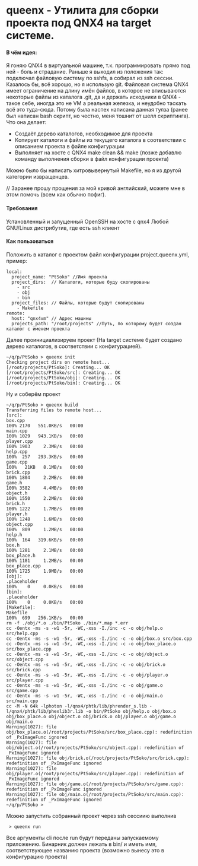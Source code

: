 # queenx - Утилита для сборки проекта под QNX4 на target системе.

#### В чём идея:
Я гоняю QNX4 в виртуальной машине, т.к. программировать прямо под ней - боль и страдание. Раньше я выходил из положения так: подключал файловую систему по sshfs, а собирал из ssh сессии. Казалось бы, всё хорошо, но я использую git. Файловая система QNX4 имеет ограничение на длину имён файлов, в которое не вписываются некоторые файлы из каталога .git, да и держать исходники в QNX4 - такое себе, иногда это не VM а реальная железка, и неудобно таскать всё это туда-сюда. Потому была наспех написана данная тулза (ранее был написан bash скрипт, но честно, меня тошнит от шелл скриптинга). Что она делает:

- Создаёт дерево каталогов, необходимое для проекта
- Копирует каталоги и файлы из текущего каталога в соответствии с описанием проекта в файле конфигурации
- Выполняет на хосте с QNX4 make clean && make (позже добавлю команду выполнения сборки в файл конфигурации проекта) 

Можно было бы написать хитровывернутый Makefile, но я из другой категории извращенцев.

// Заранее прошу прощения за мой кривой английский, можете мне в этом помочь (всем как обычно пофиг).

#### Требования
Установленный и запущенный OpenSSH на хосте с qnx4
Любой GNU/Linux дистрибутив, где есть ssh клиент

#### Как пользоваться
Положить в каталог с  проектом файл конфигурации project.queenx.yml, пример:
```
local:
  project_name: "PtSoko" //Имя проекта
  project_dirs:  // Каталоги, которые буду скопированы
    - src
    - obj
    - bin
  project_files: // Файлы, которые будут скопированы
    - Makefile
remote:
  host: "qnx4vm" // Адрес машины
  projects_path: "/root/projects" //Путь, по которому будет создан каталог с именем проекта
  ```

Далее проинициализируем проект (На target системе будет создано дерево каталогов, в соответствии с конфигурацией).

```
~/q/p/PtSoko > queenx init
Checking project dirs on remote host...
[/root/projects/PtSoko]: Creating... OK
[/root/projects/PtSoko/src]: Creating... OK
[/root/projects/PtSoko/obj]: Creating... OK
[/root/projects/PtSoko/bin]: Creating... OK
```

Ну и соберём проект
```
~/q/p/PtSoko > queenx build
Transferring files to remote host...
[src]: 
box.cpp                                                                                                                                                                                                   100% 2170   551.0KB/s   00:00    
main.cpp                                                                                                                                                                                                  100% 1029   943.1KB/s   00:00    
player.cpp                                                                                                                                                                                                100% 1903     2.3MB/s   00:00    
help.cpp                                                                                                                                                                                                  100%  257   293.3KB/s   00:00    
game.cpp                                                                                                                                                                                                  100%   21KB   8.1MB/s   00:00    
brick.cpp                                                                                                                                                                                                 100% 1804     2.2MB/s   00:00    
game.h                                                                                                                                                                                                    100% 3582     4.4MB/s   00:00    
object.h                                                                                                                                                                                                  100% 1550     2.2MB/s   00:00    
brick.h                                                                                                                                                                                                   100% 1222     1.7MB/s   00:00    
player.h                                                                                                                                                                                                  100% 1248     1.6MB/s   00:00    
object.cpp                                                                                                                                                                                                100%  809     1.2MB/s   00:00    
help.h                                                                                                                                                                                                    100%  164   319.6KB/s   00:00    
box.h                                                                                                                                                                                                     100% 1281     2.1MB/s   00:00    
box_place.h                                                                                                                                                                                               100% 1181     1.2MB/s   00:00    
box_place.cpp                                                                                                                                                                                             100% 1725     1.9MB/s   00:00    
[obj]: 
.placeholder                                                                                                                                                                                              100%    0     0.0KB/s   00:00    
[bin]: 
.placeholder                                                                                                                                                                                              100%    0     0.0KB/s   00:00    
[Makefile]: 
Makefile                                                                                                                                                                                                  100%  699   256.1KB/s   00:00    
rm -f ./obj/*.o ./bin/PtSoko ./bin/*.map *.err 
cc -Oentx -ms -s -w1 -5r, -WC,-xss -I./inc -c -o obj/help.o src/help.cpp
cc -Oentx -ms -s -w1 -5r, -WC,-xss -I./inc -c -o obj/box.o src/box.cpp
cc -Oentx -ms -s -w1 -5r, -WC,-xss -I./inc -c -o obj/box_place.o src/box_place.cpp
cc -Oentx -ms -s -w1 -5r, -WC,-xss -I./inc -c -o obj/object.o src/object.cpp
cc -Oentx -ms -s -w1 -5r, -WC,-xss -I./inc -c -o obj/brick.o src/brick.cpp
cc -Oentx -ms -s -w1 -5r, -WC,-xss -I./inc -c -o obj/player.o src/player.cpp
cc -Oentx -ms -s -w1 -5r, -WC,-xss -I./inc -c -o obj/game.o src/game.cpp
cc -Oentx -ms -s -w1 -5r, -WC,-xss -I./inc -c -o obj/main.o src/main.cpp
cc -M -N 64k -lphoton -l/qnx4/phtk/lib/phrender_s.lib -l/qnx4/phtk/lib/phexlib3r.lib -o bin/PtSoko obj/help.o obj/box.o obj/box_place.o obj/object.o obj/brick.o obj/player.o obj/game.o obj/main.o
Warning(1027): file obj/box_place.o(/root/projects/PtSoko/src/box_place.cpp): redefinition of _PxImageFunc ignored
Warning(1027): file obj/object.o(/root/projects/PtSoko/src/object.cpp): redefinition of _PxImageFunc ignored
Warning(1027): file obj/brick.o(/root/projects/PtSoko/src/brick.cpp): redefinition of _PxImageFunc ignored
Warning(1027): file obj/player.o(/root/projects/PtSoko/src/player.cpp): redefinition of _PxImageFunc ignored
Warning(1027): file obj/game.o(/root/projects/PtSoko/src/game.cpp): redefinition of _PxImageFunc ignored
Warning(1027): file obj/main.o(/root/projects/PtSoko/src/main.cpp): redefinition of _PxImageFunc ignored
~/q/p/PtSoko > 
```

Можно запустить собранный проект через ssh сессиию выполнив
```
 > queenx run
```
Все аргументы cli после run будут переданы запускаемому приложению. Бинарник должен лежать в bin/ и иметь имя, соответствующее названию проекта (возможно вынесу это в конфигурацию проекта)
